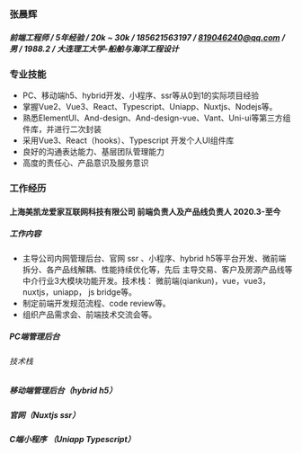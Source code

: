 ### 张晨辉
##### 前端工程师 / 5年经验 / 20k ~ 30k / 185621563197 / 819046240@qq.com / 男 / 1988.2 / 大连理工大学-船舶与海洋工程设计 
### 专业技能
* PC、移动端h5、hybrid开发、小程序、ssr等从0到1的实际项目经验
* 掌握Vue2、Vue3、React、Typescript、Uniapp、Nuxtjs、Nodejs等。
* 熟悉ElementUI、And-design、And-design-vue、Vant、Uni-ui等第三方组件库，并进行二次封装
* 采用Vue3、React（hooks）、Typescript 开发个人UI组件库
* 良好的沟通表达能力、基层团队管理能力
* 高度的责任心、产品意识及服务意识
### 工作经历
#### 上海美凯龙爱家互联网科技有限公司 前端负责人及产品线负责人 2020.3-至今
##### 工作内容 

* 主导公司内网管理后台、官网 ssr 、小程序、hybrid h5等平台开发、微前端拆分、各产品线解耦、性能持续优化等，先后
主导交易、客户及房源产品线等中介行业3大模块功能开发。技术栈： 微前端(qiankun)，vue，vue3，nuxtjs，uniapp， js bridge等。
* 制定前端开发规范流程、code review等。
* 组织产品需求会、前端技术交流会等。
##### PC端管理后台
###### 技术栈
##### 移动端管理后台（hybrid h5）


##### 官网（Nuxtjs ssr）


##### C端小程序 （Uniapp Typescript）
